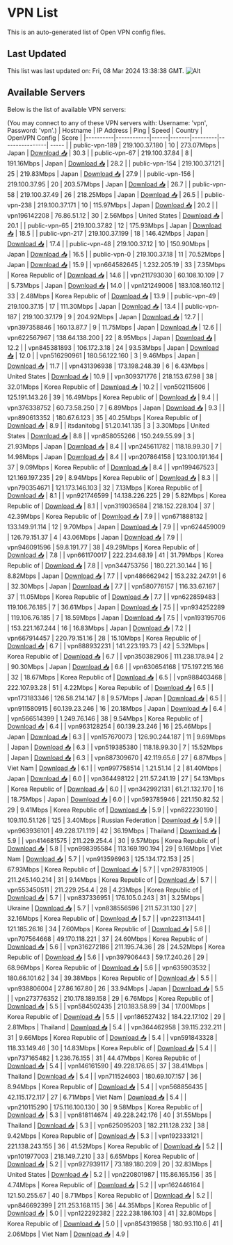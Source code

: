 # VPN List

This is an auto-generated list of Open VPN config files.

## Last Updated

This list was last updated on: Fri, 08 Mar 2024 13:38:38 GMT.
![Alt](https://repobeats.axiom.co/api/embed/186b98318ef1479477931607c1ad7d823f12451f.svg "Repobeats analytics image")

## Available Servers

Below is the list of available VPN servers:

(You may connect to any of these VPN servers with: Username: 'vpn', Password: 'vpn'.)
| Hostname | IP Address | Ping | Speed | Country | OpenVPN Config | Score |
|----------|------------|------|-------|---------|----------------| ----- |
| public-vpn-189 | 219.100.37.180 | 10 | 273.07Mbps | Japan | [Download 📥](./configs/server_0_JP.ovpn) | 30.3 |
| public-vpn-67 | 219.100.37.84 | 8 | 191.16Mbps | Japan | [Download 📥](./configs/server_1_JP.ovpn) | 28.2 |
| public-vpn-154 | 219.100.37.121 | 25 | 219.83Mbps | Japan | [Download 📥](./configs/server_2_JP.ovpn) | 27.9 |
| public-vpn-156 | 219.100.37.95 | 20 | 203.57Mbps | Japan | [Download 📥](./configs/server_3_JP.ovpn) | 26.7 |
| public-vpn-58 | 219.100.37.49 | 26 | 218.25Mbps | Japan | [Download 📥](./configs/server_4_JP.ovpn) | 26.5 |
| public-vpn-238 | 219.100.37.171 | 10 | 115.97Mbps | Japan | [Download 📥](./configs/server_5_JP.ovpn) | 20.2 |
| vpn196142208 | 76.86.51.12 | 30 | 2.56Mbps | United States | [Download 📥](./configs/server_6_US.ovpn) | 20.1 |
| public-vpn-65 | 219.100.37.82 | 12 | 175.93Mbps | Japan | [Download 📥](./configs/server_7_JP.ovpn) | 18.5 |
| public-vpn-217 | 219.100.37.199 | 18 | 146.42Mbps | Japan | [Download 📥](./configs/server_8_JP.ovpn) | 17.4 |
| public-vpn-48 | 219.100.37.12 | 10 | 150.90Mbps | Japan | [Download 📥](./configs/server_9_JP.ovpn) | 16.5 |
| public-vpn-0 | 219.100.37.18 | 11 | 70.52Mbps | Japan | [Download 📥](./configs/server_10_JP.ovpn) | 15.9 |
| vpn664582645 | 1.232.205.19 | 33 | 7.35Mbps | Korea Republic of | [Download 📥](./configs/server_11_KR.ovpn) | 14.6 |
| vpn211793030 | 60.108.10.109 | 7 | 5.73Mbps | Japan | [Download 📥](./configs/server_12_JP.ovpn) | 14.0 |
| vpn121249006 | 183.108.160.112 | 33 | 2.48Mbps | Korea Republic of | [Download 📥](./configs/server_13_KR.ovpn) | 13.9 |
| public-vpn-49 | 219.100.37.15 | 17 | 111.30Mbps | Japan | [Download 📥](./configs/server_14_JP.ovpn) | 13.4 |
| public-vpn-187 | 219.100.37.179 | 9 | 204.92Mbps | Japan | [Download 📥](./configs/server_15_JP.ovpn) | 12.7 |
| vpn397358846 | 160.13.87.7 | 9 | 11.75Mbps | Japan | [Download 📥](./configs/server_16_JP.ovpn) | 12.6 |
| vpn622567967 | 138.64.138.200 | 22 | 8.95Mbps | Japan | [Download 📥](./configs/server_17_JP.ovpn) | 12.2 |
| vpn845381893 | 106.172.3.18 | 24 | 93.53Mbps | Japan | [Download 📥](./configs/server_18_JP.ovpn) | 12.0 |
| vpn516290961 | 180.56.122.160 | 3 | 9.46Mbps | Japan | [Download 📥](./configs/server_19_JP.ovpn) | 11.7 |
| vpn431396938 | 173.198.248.39 | 6 | 6.43Mbps | United States | [Download 📥](./configs/server_20_US.ovpn) | 10.9 |
| vpn309371776 | 218.153.67.98 | 38 | 32.01Mbps | Korea Republic of | [Download 📥](./configs/server_21_KR.ovpn) | 10.2 |
| vpn502115606 | 125.191.143.26 | 39 | 16.49Mbps | Korea Republic of | [Download 📥](./configs/server_22_KR.ovpn) | 9.4 |
| vpn376338752 | 60.73.58.250 | 7 | 6.89Mbps | Japan | [Download 📥](./configs/server_23_JP.ovpn) | 9.3 |
| vpn890613352 | 180.67.6.123 | 35 | 40.25Mbps | Korea Republic of | [Download 📥](./configs/server_24_KR.ovpn) | 8.9 |
| itsdanitobg | 51.20.141.135 | 3 | 3.30Mbps | United States | [Download 📥](./configs/server_25_US.ovpn) | 8.8 |
| vpn858055266 | 150.249.55.99 | 3 | 21.93Mbps | Japan | [Download 📥](./configs/server_26_JP.ovpn) | 8.4 |
| vpn245611782 | 118.18.99.30 | 7 | 14.98Mbps | Japan | [Download 📥](./configs/server_27_JP.ovpn) | 8.4 |
| vpn207864158 | 123.100.191.164 | 37 | 9.09Mbps | Korea Republic of | [Download 📥](./configs/server_28_KR.ovpn) | 8.4 |
| vpn199467523 | 121.169.197.235 | 29 | 8.94Mbps | Korea Republic of | [Download 📥](./configs/server_29_KR.ovpn) | 8.3 |
| vpn790354671 | 121.173.146.103 | 32 | 7.13Mbps | Korea Republic of | [Download 📥](./configs/server_30_KR.ovpn) | 8.1 |
| vpn921746599 | 14.138.226.225 | 29 | 5.82Mbps | Korea Republic of | [Download 📥](./configs/server_31_KR.ovpn) | 8.1 |
| vpn319036584 | 218.152.228.104 | 37 | 42.39Mbps | Korea Republic of | [Download 📥](./configs/server_32_KR.ovpn) | 7.9 |
| vpn671888132 | 133.149.91.114 | 12 | 9.70Mbps | Japan | [Download 📥](./configs/server_33_JP.ovpn) | 7.9 |
| vpn624459009 | 126.79.151.37 | 4 | 43.06Mbps | Japan | [Download 📥](./configs/server_34_JP.ovpn) | 7.9 |
| vpn946091596 | 59.8.191.77 | 38 | 49.29Mbps | Korea Republic of | [Download 📥](./configs/server_35_KR.ovpn) | 7.8 |
| vpn661170017 | 222.234.68.19 | 41 | 31.79Mbps | Korea Republic of | [Download 📥](./configs/server_36_KR.ovpn) | 7.8 |
| vpn344753756 | 180.221.30.144 | 16 | 8.82Mbps | Japan | [Download 📥](./configs/server_37_JP.ovpn) | 7.7 |
| vpn486662942 | 153.232.247.91 | 6 | 32.30Mbps | Japan | [Download 📥](./configs/server_38_JP.ovpn) | 7.7 |
| vpn580776157 | 116.33.67.167 | 37 | 11.05Mbps | Korea Republic of | [Download 📥](./configs/server_39_KR.ovpn) | 7.7 |
| vpn622859483 | 119.106.76.185 | 7 | 36.61Mbps | Japan | [Download 📥](./configs/server_40_JP.ovpn) | 7.5 |
| vpn934252289 | 119.106.76.185 | 7 | 18.59Mbps | Japan | [Download 📥](./configs/server_41_JP.ovpn) | 7.5 |
| vpn193195706 | 153.221.167.244 | 16 | 16.83Mbps | Japan | [Download 📥](./configs/server_42_JP.ovpn) | 7.2 |
| vpn667914457 | 220.79.151.16 | 28 | 15.10Mbps | Korea Republic of | [Download 📥](./configs/server_43_KR.ovpn) | 6.7 |
| vpn888932231 | 141.223.193.73 | 42 | 5.32Mbps | Korea Republic of | [Download 📥](./configs/server_44_KR.ovpn) | 6.7 |
| vpn350382906 | 111.238.178.94 | 2 | 90.30Mbps | Japan | [Download 📥](./configs/server_45_JP.ovpn) | 6.6 |
| vpn630654168 | 175.197.215.166 | 32 | 18.67Mbps | Korea Republic of | [Download 📥](./configs/server_46_KR.ovpn) | 6.5 |
| vpn988403468 | 222.107.93.28 | 51 | 4.22Mbps | Korea Republic of | [Download 📥](./configs/server_47_KR.ovpn) | 6.5 |
| vpn173183346 | 126.58.214.147 | 8 | 9.57Mbps | Japan | [Download 📥](./configs/server_48_JP.ovpn) | 6.5 |
| vpn911580915 | 60.139.23.246 | 16 | 20.18Mbps | Japan | [Download 📥](./configs/server_49_JP.ovpn) | 6.4 |
| vpn566514399 | 1.249.76.146 | 38 | 9.54Mbps | Korea Republic of | [Download 📥](./configs/server_50_KR.ovpn) | 6.4 |
| vpn963128254 | 60.139.23.246 | 16 | 25.46Mbps | Japan | [Download 📥](./configs/server_51_JP.ovpn) | 6.3 |
| vpn157670073 | 126.90.244.187 | 11 | 9.69Mbps | Japan | [Download 📥](./configs/server_52_JP.ovpn) | 6.3 |
| vpn519385380 | 118.18.99.30 | 7 | 15.52Mbps | Japan | [Download 📥](./configs/server_53_JP.ovpn) | 6.3 |
| vpn887309670 | 42.119.65.6 | 27 | 6.87Mbps | Viet Nam | [Download 📥](./configs/server_54_VN.ovpn) | 6.1 |
| vpn997758514 | 1.21.51.14 | 2 | 81.40Mbps | Japan | [Download 📥](./configs/server_55_JP.ovpn) | 6.0 |
| vpn364498122 | 211.57.241.19 | 27 | 54.13Mbps | Korea Republic of | [Download 📥](./configs/server_56_KR.ovpn) | 6.0 |
| vpn342992131 | 61.21.132.170 | 16 | 18.75Mbps | Japan | [Download 📥](./configs/server_57_JP.ovpn) | 6.0 |
| vpn593785946 | 221.150.82.52 | 29 | 9.41Mbps | Korea Republic of | [Download 📥](./configs/server_58_KR.ovpn) | 5.9 |
| vpn822230190 | 109.110.51.126 | 125 | 3.40Mbps | Russian Federation | [Download 📥](./configs/server_59_RU.ovpn) | 5.9 |
| vpn963936101 | 49.228.171.119 | 42 | 36.19Mbps | Thailand | [Download 📥](./configs/server_60_TH.ovpn) | 5.9 |
| vpn414681575 | 211.229.254.4 | 30 | 9.57Mbps | Korea Republic of | [Download 📥](./configs/server_61_KR.ovpn) | 5.8 |
| vpn998395584 | 113.169.190.194 | 29 | 9.16Mbps | Viet Nam | [Download 📥](./configs/server_62_VN.ovpn) | 5.7 |
| vpn913596963 | 125.134.172.153 | 25 | 67.93Mbps | Korea Republic of | [Download 📥](./configs/server_63_KR.ovpn) | 5.7 |
| vpn297831905 | 211.245.140.214 | 31 | 9.14Mbps | Korea Republic of | [Download 📥](./configs/server_64_KR.ovpn) | 5.7 |
| vpn553450511 | 211.229.254.4 | 28 | 4.23Mbps | Korea Republic of | [Download 📥](./configs/server_65_KR.ovpn) | 5.7 |
| vpn837336951 | 176.105.0.243 | 31 | 3.25Mbps | Ukraine | [Download 📥](./configs/server_66_UA.ovpn) | 5.7 |
| vpn838556596 | 211.57.31.130 | 27 | 32.16Mbps | Korea Republic of | [Download 📥](./configs/server_67_KR.ovpn) | 5.7 |
| vpn223113441 | 121.185.26.16 | 34 | 7.60Mbps | Korea Republic of | [Download 📥](./configs/server_68_KR.ovpn) | 5.6 |
| vpn707564668 | 49.170.118.221 | 37 | 24.60Mbps | Korea Republic of | [Download 📥](./configs/server_69_KR.ovpn) | 5.6 |
| vpn316272186 | 211.195.74.36 | 28 | 24.52Mbps | Korea Republic of | [Download 📥](./configs/server_70_KR.ovpn) | 5.6 |
| vpn397906443 | 59.17.240.26 | 29 | 68.96Mbps | Korea Republic of | [Download 📥](./configs/server_71_KR.ovpn) | 5.6 |
| vpn635903532 | 180.66.101.62 | 34 | 39.38Mbps | Korea Republic of | [Download 📥](./configs/server_72_KR.ovpn) | 5.5 |
| vpn938806004 | 27.86.167.80 | 26 | 33.94Mbps | Japan | [Download 📥](./configs/server_73_JP.ovpn) | 5.5 |
| vpn273776352 | 210.178.189.158 | 29 | 6.76Mbps | Korea Republic of | [Download 📥](./configs/server_74_KR.ovpn) | 5.5 |
| vpn584502435 | 210.183.58.99 | 34 | 17.00Mbps | Korea Republic of | [Download 📥](./configs/server_75_KR.ovpn) | 5.5 |
| vpn186527432 | 184.22.17.102 | 29 | 2.81Mbps | Thailand | [Download 📥](./configs/server_76_TH.ovpn) | 5.4 |
| vpn364462958 | 39.115.232.211 | 31 | 9.66Mbps | Korea Republic of | [Download 📥](./configs/server_77_KR.ovpn) | 5.4 |
| vpn591843328 | 118.33.149.46 | 30 | 14.83Mbps | Korea Republic of | [Download 📥](./configs/server_78_KR.ovpn) | 5.4 |
| vpn737165482 | 1.236.76.155 | 31 | 44.47Mbps | Korea Republic of | [Download 📥](./configs/server_79_KR.ovpn) | 5.4 |
| vpn146161590 | 49.228.176.65 | 37 | 38.41Mbps | Thailand | [Download 📥](./configs/server_80_TH.ovpn) | 5.4 |
| vpn711524603 | 180.69.107.157 | 36 | 8.94Mbps | Korea Republic of | [Download 📥](./configs/server_81_KR.ovpn) | 5.4 |
| vpn568856435 | 42.115.172.117 | 27 | 6.71Mbps | Viet Nam | [Download 📥](./configs/server_82_VN.ovpn) | 5.4 |
| vpn210115290 | 175.116.100.130 | 30 | 9.58Mbps | Korea Republic of | [Download 📥](./configs/server_83_KR.ovpn) | 5.3 |
| vpn818114674 | 49.228.242.176 | 40 | 31.55Mbps | Thailand | [Download 📥](./configs/server_84_TH.ovpn) | 5.3 |
| vpn625095203 | 182.211.128.232 | 38 | 9.42Mbps | Korea Republic of | [Download 📥](./configs/server_85_KR.ovpn) | 5.3 |
| vpn192333121 | 221.138.243.155 | 36 | 41.52Mbps | Korea Republic of | [Download 📥](./configs/server_86_KR.ovpn) | 5.2 |
| vpn101977003 | 218.149.7.210 | 33 | 6.65Mbps | Korea Republic of | [Download 📥](./configs/server_87_KR.ovpn) | 5.2 |
| vpn927939117 | 73.189.180.209 | 20 | 32.83Mbps | United States | [Download 📥](./configs/server_88_US.ovpn) | 5.2 |
| vpn220801987 | 115.86.165.156 | 35 | 4.74Mbps | Korea Republic of | [Download 📥](./configs/server_89_KR.ovpn) | 5.2 |
| vpn162446164 | 121.50.255.67 | 40 | 8.71Mbps | Korea Republic of | [Download 📥](./configs/server_90_KR.ovpn) | 5.2 |
| vpn846692399 | 211.253.168.115 | 36 | 44.35Mbps | Korea Republic of | [Download 📥](./configs/server_91_KR.ovpn) | 5.0 |
| vpn122292382 | 222.238.186.103 | 41 | 32.80Mbps | Korea Republic of | [Download 📥](./configs/server_92_KR.ovpn) | 5.0 |
| vpn854319858 | 180.93.110.6 | 41 | 2.06Mbps | Viet Nam | [Download 📥](./configs/server_93_VN.ovpn) | 4.9 |
